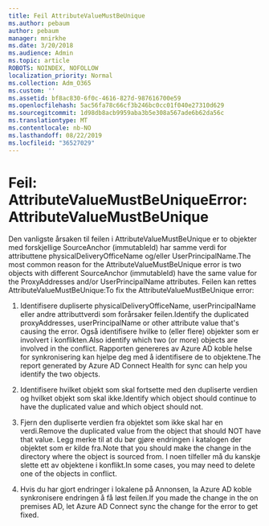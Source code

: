 ```yaml
---
title: Feil AttributeValueMustBeUnique
ms.author: pebaum
author: pebaum
manager: mnirkhe
ms.date: 3/20/2018
ms.audience: Admin
ms.topic: article
ROBOTS: NOINDEX, NOFOLLOW
localization_priority: Normal
ms.collection: Adm_O365
ms.custom: ''
ms.assetid: bf8ac830-6f0c-4616-827d-987616700e59
ms.openlocfilehash: 5ac56fa78c66cf3b246bc0cc01f040e27310d629
ms.sourcegitcommit: 1d98db8acb9959aba3b5e308a567ade6b62da56c
ms.translationtype: MT
ms.contentlocale: nb-NO
ms.lasthandoff: 08/22/2019
ms.locfileid: "36527029"
---
```

# <a name="error-attributevaluemustbeunique"></a><span data-ttu-id="8f17c-102">Feil: AttributeValueMustBeUnique</span><span class="sxs-lookup"><span data-stu-id="8f17c-102">Error: AttributeValueMustBeUnique</span></span>

<span data-ttu-id="8f17c-103">Den vanligste årsaken til feilen i AttributeValueMustBeUnique er to objekter med forskjellige SourceAnchor (immutableId) har samme verdi for attributtene physicalDeliveryOfficeName og/eller UserPrincipalName.</span><span class="sxs-lookup"><span data-stu-id="8f17c-103">The most common reason for the AttributeValueMustBeUnique error is two objects with different SourceAnchor (immutableId) have the same value for the ProxyAddresses and/or UserPrincipalName attributes.</span></span> <span data-ttu-id="8f17c-104">Feilen kan rettes AttributeValueMustBeUnique:</span><span class="sxs-lookup"><span data-stu-id="8f17c-104">To fix the AttributeValueMustBeUnique error:</span></span>
  
1. <span data-ttu-id="8f17c-105">Identifisere dupliserte physicalDeliveryOfficeName, userPrincipalName eller andre attributtverdi som forårsaker feilen.</span><span class="sxs-lookup"><span data-stu-id="8f17c-105">Identify the duplicated proxyAddresses, userPrincipalName or other attribute value that's causing the error.</span></span> <span data-ttu-id="8f17c-106">Også identifisere hvilke to (eller flere) objekter som er involvert i konflikten.</span><span class="sxs-lookup"><span data-stu-id="8f17c-106">Also identify which two (or more) objects are involved in the conflict.</span></span> <span data-ttu-id="8f17c-107">Rapporten genereres av Azure AD koble helse for synkronisering kan hjelpe deg med å identifisere de to objektene.</span><span class="sxs-lookup"><span data-stu-id="8f17c-107">The report generated by Azure AD Connect Health for sync can help you identify the two objects.</span></span>
    
2. <span data-ttu-id="8f17c-108">Identifisere hvilket objekt som skal fortsette med den dupliserte verdien og hvilket objekt som skal ikke.</span><span class="sxs-lookup"><span data-stu-id="8f17c-108">Identify which object should continue to have the duplicated value and which object should not.</span></span>
    
3. <span data-ttu-id="8f17c-109">Fjern den dupliserte verdien fra objektet som ikke skal har en verdi.</span><span class="sxs-lookup"><span data-stu-id="8f17c-109">Remove the duplicated value from the object that should NOT have that value.</span></span> <span data-ttu-id="8f17c-110">Legg merke til at du bør gjøre endringen i katalogen der objektet som er kilde fra.</span><span class="sxs-lookup"><span data-stu-id="8f17c-110">Note that you should make the change in the directory where the object is sourced from.</span></span> <span data-ttu-id="8f17c-111">I noen tilfeller må du kanskje slette ett av objektene i konflikt.</span><span class="sxs-lookup"><span data-stu-id="8f17c-111">In some cases, you may need to delete one of the objects in conflict.</span></span>
    
4. <span data-ttu-id="8f17c-112">Hvis du har gjort endringer i lokalene på Annonsen, la Azure AD koble synkronisere endringen å få løst feilen.</span><span class="sxs-lookup"><span data-stu-id="8f17c-112">If you made the change in the on premises AD, let Azure AD Connect sync the change for the error to get fixed.</span></span>
    

